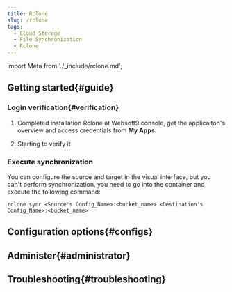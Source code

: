 ```yaml
---
title: Rclone
slug: /rclone
tags:
  - Cloud Storage
  - File Synchronization
  - Rclone
---
```


import Meta from './_include/rclone.md';

<Meta name="meta" />

## Getting started{#guide}

### Login verification{#verification}

1. Completed installation Rclone at Websoft9 console, get the applicaiton's overview and access credentials from **My Apps**  

2. Starting to verify it

### Execute synchronization

You can configure the source and target in the visual interface, but you can't perform synchronization, you need to go into the container and execute the following command:

   ```
   rclone sync <Source's Config_Name>:<bucket_name> <Destination's Config_Name>:<bucket_name>
   ```

## Configuration options{#configs}

## Administer{#administrator}

## Troubleshooting{#troubleshooting}